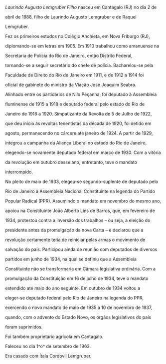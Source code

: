 

*Laurindo Augusto Lemgruber Filho* nasceu em Cantagalo (RJ) no dia 2 de

abril de 1888, filho de Laurindo Augusto Lemgruber e de Raquel

Lemgruber.



Fez os primeiros estudos no Colégio Anchieta, em Nova Friburgo (RJ),

diplomando-se em letras em 1905. Em 1910 trabalhou como amanuense na

Secretaria de Polícia do Rio de Janeiro, então Distrito Federal,

tornando-se a seguir secretário do chefe de polícia. Bacharelou-se pela

Faculdade de Direito do Rio de Janeiro em 1911, e de 1912 a 1914 foi

oficial de gabinete do ministro da Viação José Joaquim Seabra.



Alinhado entre os partidários de Nilo Peçanha, foi deputado à Assembleia

fluminense de 1915 a 1918 e deputado federal pelo estado do Rio de

Janeiro de 1918 a 1920. Simpatizante da Revolta de 5 de Julho de 1922,

que deu início às revoltas tenentistas da década de 1920, foi detido em

agosto, permanecendo no cárcere até janeiro de 1924. A partir de 1929,

integrou a campanha da Aliança Liberal no estado do Rio de Janeiro,

elegendo-se novamente deputado federal em março de 1930. Com a vitória

da revolução em outubro desse ano, entretanto, teve o mandato

interrompido.



No pleito de maio de 1933, elegeu-se segundo-suplente de deputado pelo

Rio de Janeiro à Assembleia Nacional Constituinte na legenda do Partido

Popular Radical (PPR). Assumindo o mandato em novembro do mesmo ano,

apoiou na Constituinte João Alberto Lins de Barros, que, em fevereiro de

1934, protestou contra a inversão dos trabalhos – ou seja, a eleição do

presidente antes da promulgação da nova Carta – e declarou que a

revolução certamente teria de reiniciar pelas armas o movimento de

salvação do país. Participou ainda de reunião com deputados de diversos

partidos em junho de 1934, na qual se definiu que a Assembleia

Constituinte não se transformaria em Câmara legislativa ordinária. Com a

promulgação da Constituição em 16 de julho de 1934, teve o mandato

estendido até maio do ano seguinte. Em outubro de 1934 voltou a

eleger-se deputado federal pelo Rio de Janeiro na legenda do PPR,

exercendo o novo mandato de maio de 1935 a 10 de novembro de 1937,

quando, com o advento do Estado Novo, os órgãos legislativos do país

foram suprimidos.



Foi também proprietário agrícola em Cantagalo.



Faleceu no dia 1^o^ de setembro de 1963.



Era casado com Ítala Cordovil Lemgruber.



